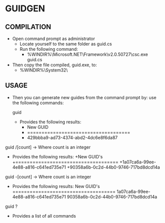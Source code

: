 ﻿# GUIDGEN

## COMPILATION
* Open command prompt as administrator
	* Locate yourself to the same folder as guid.cs
	* Run the following command:
		* %WINDIR%\Microsoft.NET\Framework\v2.0.50727\csc.exe guid.cs 
* Then copy the file compiled, guid.exe, to:
	* %WINDIR%\System32\
	
## USAGE				
* Then you can generate new guides from the command prompt by:
use the following commands:

	guid
	* Provides the following results:
		* New GUID
		* ====================================
		* 429bbba9-ad73-4374-abd2-4dc6e8f6da87

guid /[count] -> Where count is an integer

- Provides the following results:
+New GUID's
+====================================
+1a07ca6a-99ee-4e88-a816-c641ed735e71
+90358a6b-0c2d-44b0-9746-717bd8dcd14a

guid -[count] -> Where count is an integer

- Provides the following results:
New GUID's
====================================
1a07ca6a-99ee-4e88-a816-c641ed735e71
90358a6b-0c2d-44b0-9746-717bd8dcd14a

guid ?
- Provides a list of all commands

